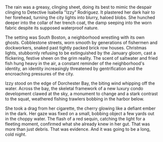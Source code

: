 The rain was a greasy, clinging sheet, doing its best to mimic the despair clinging to Detective Isabella "Izzy" Rodriguez. It plastered her dark hair to her forehead, turning the city lights into blurry, haloed blobs. She hunched deeper into the collar of her trench coat, the damp seeping into the worn fabric despite its supposed waterproof nature.

The setting was South Boston, a neighborhood wrestling with its own ghosts. Cobblestone streets, worn smooth by generations of fishermen and dockworkers, snaked past tightly packed brick row houses. Christmas lights, stubbornly refusing to be extinguished by the January gloom, cast a flickering, festive sheen on the grim reality. The scent of saltwater and fried fish hung heavy in the air, a constant reminder of the neighborhood's identity, an identity increasingly threatened by gentrification and the encroaching pressures of the city.

Izzy stood on the edge of Dorchester Bay, the biting wind whipping off the water. Across the bay, the skeletal framework of a new luxury condo development clawed at the sky, a monument to change and a stark contrast to the squat, weathered fishing trawlers bobbing in the harbor below.

She took a drag from her cigarette, the cherry glowing like a defiant ember in the dark. Her gaze was fixed on a small, bobbing object a few yards out in the choppy water. The flash of a red sequin, catching the light for a fleeting moment, confirmed what she already knew in her gut. That was more than just debris. That was evidence. And it was going to be a long, cold night.
